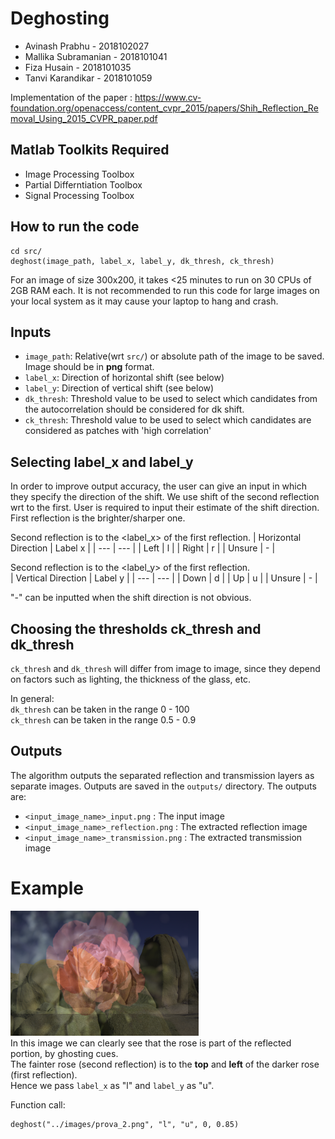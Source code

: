 # Deghosting

* Avinash Prabhu - 2018102027
* Mallika Subramanian - 2018101041
* Fiza Husain - 2018101035 
* Tanvi Karandikar - 2018101059

Implementation of the paper : https://www.cv-foundation.org/openaccess/content_cvpr_2015/papers/Shih_Reflection_Removal_Using_2015_CVPR_paper.pdf

## Matlab Toolkits Required

* Image Processing Toolbox
* Partial Differntiation Toolbox
* Signal Processing Toolbox

## How to run the code
```
cd src/
deghost(image_path, label_x, label_y, dk_thresh, ck_thresh)
```

For an image of size 300x200, it takes <25 minutes to run on 30 CPUs of 2GB RAM each.
It is not recommended to run this code for large images on your local system as it may cause your laptop to hang and crash.

## Inputs
* `image_path`: Relative(wrt `src/`) or absolute path of the image to be saved. Image should be in **png** format.
* `label_x`: Direction of horizontal shift (see below)
* `label_y`: Direction of vertical shift (see below)
* `dk_thresh`: Threshold value to be used to select which candidates from the autocorrelation should be considered for dk shift.
* `ck_thresh`: Threshold value to be used to select which candidates are considered as patches with 'high correlation'

## Selecting label_x and label_y

In order to improve output accuracy, the user can give an input in which they specify the direction of the shift. We use shift of the second reflection wrt to the first. User is required to input their estimate of the shift direction.<br>
First reflection is the brighter/sharper one.<br>

Second reflection is to the <label_x> of the first reflection.
| Horizontal Direction | Label x |
| --- | --- |
| Left | l |
| Right | r |
| Unsure | - |
<br>


Second reflection is to the <label_y> of the first reflection. <br>
| Vertical Direction | Label y |
| --- | --- |
| Down | d |
| Up | u |
| Unsure | - |

"-" can be inputted when the shift direction is not obvious. 

## Choosing the thresholds ck_thresh and dk_thresh

`ck_thresh` and `dk_thresh` will differ from image to image, since they depend on factors such as lighting, the thickness of the glass, etc.

In general:<br>
`dk_thresh` can be taken in the range 0 - 100<br>
`ck_thresh` can be taken in the range 0.5 - 0.9<br>

## Outputs

The algorithm outputs the separated reflection and transmission layers as separate images. Outputs are saved in the `outputs/` directory. 
The outputs are:
* `<input_image_name>_input.png` : The input image
* `<input_image_name>_reflection.png` : The extracted reflection image
* `<input_image_name>_transmission.png` : The extracted transmission image

# Example
![image](./images/prova_2.png)
<br>
In this image we can clearly see that the rose is part of the reflected portion, by ghosting cues.<br>
The fainter rose (second reflection) is to the <b>top</b> and <b>left</b> of the darker rose (first reflection).<br>
Hence we pass `label_x` as "l" and `label_y` as "u".

Function call:
```
deghost("../images/prova_2.png", "l", "u", 0, 0.85)
```
